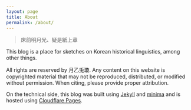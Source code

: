 ```yaml
---
layout: page
title: About
permalink: /about/
---
```


> 床前明月光、疑是紙上章

This blog is a place for sketches on Korean historical linguistics, among other things.

All rights are reserved by 月乙兎瓊. Any content on this website is copyrighted material that may not be reproduced, distributed, or modified without permission. When citing, please provide proper attribution.

On the technical side, this blog was built using [Jekyll](https://github.com/jekyll/jekyll) and [minima](https://github.com/jekyll/minima) and is hosted using [Cloudflare Pages](https://pages.cloudflare.com/).